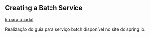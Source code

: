 ## Creating a Batch Service
[Ir para tutorial](https://spring.io/guides/gs/batch-processing/)

Realização do guia para serviço batch disponível no site do spring.io.